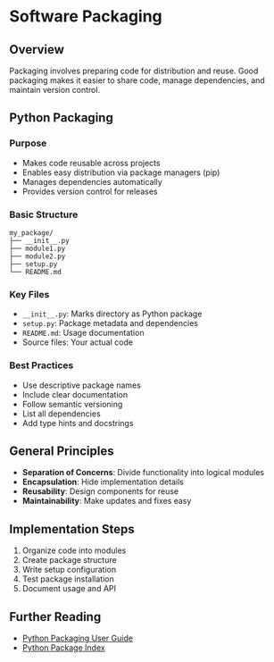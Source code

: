 
# Software Packaging

## Overview

Packaging involves preparing code for distribution and reuse. Good packaging makes it easier to share code, manage dependencies, and maintain version control.

## Python Packaging

### Purpose
- Makes code reusable across projects
- Enables easy distribution via package managers (pip)
- Manages dependencies automatically
- Provides version control for releases

### Basic Structure
```
my_package/
├── __init__.py
├── module1.py
├── module2.py
├── setup.py
└── README.md
```

### Key Files
- `__init__.py`: Marks directory as Python package
- `setup.py`: Package metadata and dependencies
- `README.md`: Usage documentation
- Source files: Your actual code

### Best Practices
- Use descriptive package names
- Include clear documentation
- Follow semantic versioning
- List all dependencies
- Add type hints and docstrings

## General Principles

- **Separation of Concerns**: Divide functionality into logical modules
- **Encapsulation**: Hide implementation details
- **Reusability**: Design components for reuse
- **Maintainability**: Make updates and fixes easy

## Implementation Steps

1. Organize code into modules
2. Create package structure
3. Write setup configuration
4. Test package installation
5. Document usage and API

## Further Reading

- [Python Packaging User Guide](https://packaging.python.org/en/latest/)
- [Python Package Index](https://pypi.org/)
